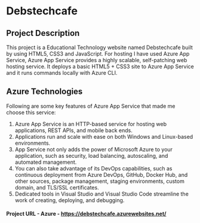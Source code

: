 # Debstechcafe
## Project Description

This project is a Educational Technology website named Debstechcafe built by using HTML5, CSS3 and JavaScript. For hosting I have used Azure App Service, Azure App Service provides a highly scalable, self-patching web hosting service. It deploys a basic HTML5 + CSS3 site to Azure App Service and it runs commands locally with Azure CLI.
## Azure Technologies
Following are some key features of Azure App Service that made me choose this service:
1. Azure App Service is an HTTP-based service for hosting web applications, REST APIs, and mobile back ends. 
2. Applications run and scale with ease on both Windows and Linux-based environments. 
3. App Service not only adds the power of Microsoft Azure to your application, such as security, load balancing, autoscaling, and automated management.
4. You can also take advantage of its DevOps capabilities, such as continuous deployment from Azure DevOps, GitHub, Docker Hub, and other sources, package management, staging environments, custom domain, and TLS/SSL certificates.
5. Dedicated tools in Visual Studio and Visual Studio Code streamline the work of creating, deploying, and debugging.
#### Project URL - Azure - https://debstechcafe.azurewebsites.net/

